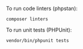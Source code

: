 To run code linters (phpstan):
```terminal
composer linters
```

To run unit tests (PHPUnit):
```terminal
vendor/bin/phpunit tests
```